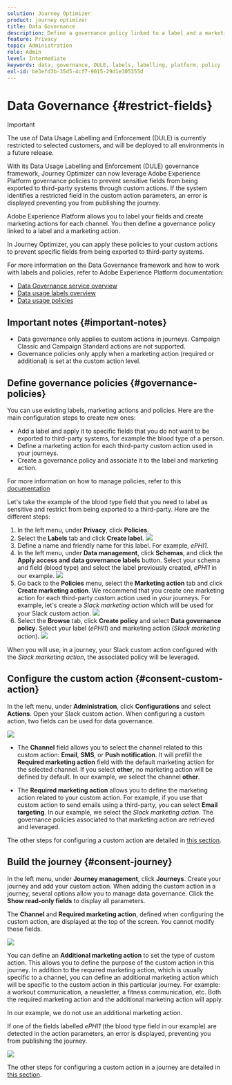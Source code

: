 ```yaml
---
solution: Journey Optimizer
product: journey optimizer
title: Data Governance
description: Define a governance policy linked to a label and a marketing action
feature: Privacy
topic: Administration
role: Admin
level: Intermediate
keywords: data, governance, DULE, labels, labelling, platform, policy
exl-id: be3efd3b-35d5-4cf7-9015-29d1e305355d
---
```

# Data Governance {#restrict-fields}


>[!IMPORTANT]
>
>The use of Data Usage Labelling and Enforcement (DULE) is currently restricted to selected customers, and will be deployed to all environments in a future release.

With its Data Usage Labelling and Enforcement (DULE) governance framework, Journey Optimizer can now leverage Adobe Experience Platform governance policies to prevent sensitive fields from being exported to third-party systems through custom actions. If the system identifies a restricted field in the custom action parameters, an error is displayed preventing you from publishing the journey.

Adobe Experience Platform allows you to label your fields and create marketing actions for each channel. You then define a governance policy linked to a label and a marketing action.

In Journey Optimizer, you can apply these policies to your custom actions to prevent specific fields from being exported to third-party systems. 

For more information on the Data Governance framework and how to work with labels and policies, refer to Adobe Experience Platform documentation:

* [Data Governance service overview](https://experienceleague.adobe.com/docs/experience-platform/data-governance/home.html)
* [Data usage labels overview](https://experienceleague.adobe.com/docs/experience-platform/data-governance/labels/overview.html?lang=en)
* [Data usage policies](https://experienceleague.adobe.com/docs/experience-platform/data-governance/policies/overview.html)

## Important notes {#important-notes}

* Data governance only applies to custom actions in journeys. Campaign Classic and Campaign Standard actions are not supported.
* Governance policies only apply when a marketing action (required or additional) is set at the custom action level. 

## Define governance policies {#governance-policies}

You can use existing labels, marketing actions and policies. Here are the main configuration steps to create new ones:

* Add a label and apply it to specific fields that you do not want to be exported to third-party systems, for example the blood type of a person. 
* Define a marketing action for each third-party custom action used in your journeys.
* Create a governance policy and associate it to the label and marketing action.

For more information on how to manage policies, refer to this [documentation](https://experienceleague.adobe.com/docs/experience-platform/data-governance/policies/user-guide.html?lang=en#consent-policy)

Let's take the example of the blood type field that you need to label as sensitive and restrict from being exported to a third-party. Here are the different steps:

1. In the left menu, under **Privacy**, click **Policies**.
1. Select the **Labels** tab and click **Create label**.
    ![](assets/action-privacy1.png)
1. Define a name and friendly name for this label. For example, _ePHI1_.
1. In the left menu, under **Data management**, click **Schemas**, and click the **Apply access and data governance labels** button. Select your schema and field (blood type) and select the label previously created, _ePHI1_ in our example.
    ![](assets/action-privacy3.png)
1. Go back to the **Policies** menu, select the **Marketing action** tab and click **Create marketing action**. We recommend that you create one marketing action for each third-party custom action used in your journeys. For example, let's create a _Slack marketing action_ which will be used for your Slack custom action.
    ![](assets/action-privacy4.png)
1. Select the **Browse** tab, click **Create policy** and select **Data governance policy**. Select your label (_ePHI1_) and marketing action (_Slack marketing action_).
    ![](assets/action-privacy5.png)

When you will use, in a journey, your Slack custom action configured with the _Slack marketing action_, the associated policy will be leveraged. 

## Configure the custom action {#consent-custom-action}

In the left menu, under **Administration**, click **Configurations** and select **Actions**. Open your Slack custom action. When configuring a custom action, two fields can be used for data governance.

![](assets/action-privacy6.png)

* The **Channel** field allows you to select the channel related to this custom action: **Email**, **SMS**, or **Push notification**. It will prefill the **Required marketing action** field with the default marketing action for the selected channel. If you select **other**, no marketing action will be defined by default. In our example, we select the channel **other**.

* The **Required marketing action** allows you to define the marketing action related to your custom action. For example, if you use that custom action to send emails using a third-party, you can select **Email targeting**. In our example, we select the _Slack marketing action_. The governance policies associated to that marketing action are retrieved and leveraged.

The other steps for configuring a custom action are detailed in [this section](../action/about-custom-action-configuration.md#consent-management).  

## Build the journey {#consent-journey}

In the left menu, under **Journey management**, click **Journeys**. Create your journey and add your custom action.  When adding the custom action in a journey, several options allow you to manage data governance. Click the **Show read-only fields** to display all parameters.

The **Channel** and **Required marketing action**, defined when configuring the custom action, are displayed at the top of the screen. You cannot modify these fields.

![](assets/action-privacy7.png)

You can define an **Additional marketing action** to set the type of custom action. This allows you to define the purpose of the custom action in this journey. In addition to the required marketing action, which is usually specific to a channel, you can define an additional marketing action which will be specific to the custom action in this particular journey. For example: a workout communication, a newsletter, a fitness communication, etc. Both the required marketing action and the additional marketing action will apply.

In our example, we do not use an additional marketing action.

If one of the fields labelled _ePHI1_ (the blood type field in our example) are detected in the action parameters, an error is displayed, preventing you from publishing the journey.

![](assets/action-privacy8.png)

The other steps for configuring a custom action in a journey are detailed in [this section](../building-journeys/using-custom-actions.md).
